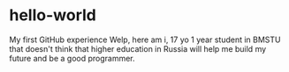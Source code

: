 # hello-world
My first GitHub experience 
Welp, here am i, 17 yo 1 year student in BMSTU that doesn't think that higher education in Russia will help me build my future and be a good programmer. 
